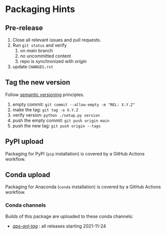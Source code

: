 # Packaging Hints

## Pre-release

1. Close all relevant issues and pull requests.
2. Run `git status` and verify
   1. on *main* branch
   2. no uncommitted content
   3. repo is synchronized with *origin*
3. update `CHANGES.rst`

## Tag the new version

Follow [semantic versioning](https://semver.org) principles.

1. empty commit: `git commit --allow-empty -m "REL: X.Y.Z"`
2. make the tag: `git tag -a X.Y.Z`
3. verify version: `python ./setup.py version`
4. push the empty commit: `git push origin main`
5. push the new tag: `git push origin --tags`

## PyPI upload

Packaging for PyPI (`pip` installation) is covered by a GitHub Actions workflow.

## Conda upload

Packaging for Anaconda (`conda` installation) is covered by a GitHub Actions
workflow.

### Conda channels

Builds of this package are uploaded to these conda channels:

* [*aps-anl-tag*](https://anaconda.org/aps-anl-tag) : all releases starting 2021-11-24

<!-- 
* [*aps-anl-dev*](https://anaconda.org/aps-anl-dev) : anything else, such as: pre-release, release candidates, or testing purposes
-->
